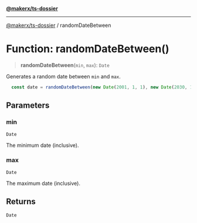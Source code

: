 [**@makerx/ts-dossier**](/docs/README.md)

***

[@makerx/ts-dossier](/docs/README.md) / randomDateBetween

# Function: randomDateBetween()

> **randomDateBetween**(`min`, `max`): `Date`

Generates a random date between `min` and `max`.

```typescript
  const date = randomDateBetween(new Date(2001, 1, 1), new Date(2030, 1, 1))
```

## Parameters

### min

`Date`

The minimum date (inclusive).

### max

`Date`

The maximum date (inclusive).

## Returns

`Date`
